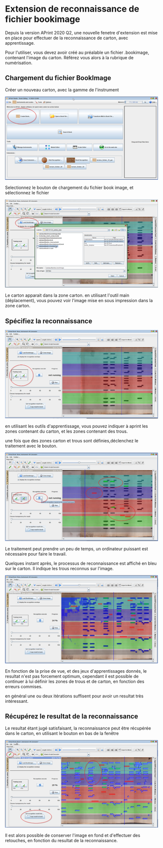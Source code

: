 # Extension de reconnaissance de fichier bookimage

Depuis la version APrint 2020 Q2, une nouvelle fenetre d'extension est mise en place pour effectuer de la reconnaissance de carton, avec apprentissage.

Pour l'utiliser, vous devez avoir créé au préalable un fichier .bookimage, contenant l'image du carton. Référez vous alors à la rubrique de numérisation.

## Chargement du fichier BookImage

Créer un nouveau carton, avec la gamme de l'instrument 

![](create_empty_book.png)

Selectionnez le bouton de chargement du fichier book image, et sélectionnez le fichier


![](click_load.png)

Le carton apparait dans la zone carton. en utilisant l'outil main (déplacement), vous pouvez voir l'image mise en sous impression dans la zone carton.

## Spécifiez la reconnaissance

![](select_train.png)

en utilisant les outils d'apprentissage, vous pouvez indiquer à aprint les zones contenant du carton, et les zones contenant des trous.

une fois que des zones carton et trous sont définies,déclenchez le traitement avec le bouton.

![](launch.png) 

Le traitement peut prendre un peu de temps, un ordinateur puissant est nécessaire pour faire le travail. 

Quelques instant après, le processus de reconnaissance est affiché en bleu sur le carton. Il indique les trous reconnus sur l'image.

![](reco_inprogress.png)

En fonction de la prise de vue, et des jeux d'apprentissages donnés, le resultat n'est pas forcement optimum, cependant il est possible de continuer à lui définir les zones de trous et de carton, en fonction des erreurs commises.

en général une ou deux itérations suffisent pour avoir un resultat très intéressant.

## Récupérez le resultat de la reconnaissance

Le resultat étant jugé satisfaisant, la reconnaissance peut être récupérée dans le carton, en utilisant le bouton en bas de la fenêtre

![](grab_result.png)


Il est alors possible de conserver l'image en fond et d'effectuer des retouches, en fonction du resultat de la reconnaissance.







